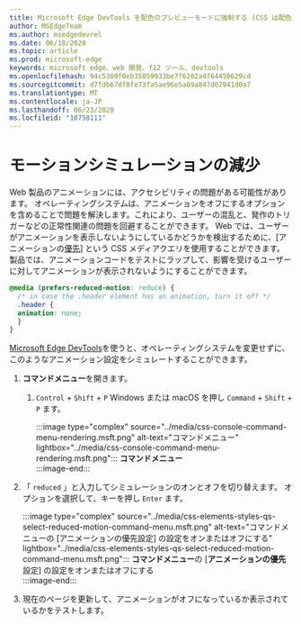 ```yaml
---
title: Microsoft Edge DevTools を配色のプレビューモードに強制する (CSS は配色パターンを優先)
author: MSEdgeTeam
ms.author: msedgedevrel
ms.date: 06/18/2020
ms.topic: article
ms.prod: microsoft-edge
keywords: microsoft edge、web 開発、f12 ツール、devtools
ms.openlocfilehash: 94c5369f0eb35059933be7f6202a4f64450629cd
ms.sourcegitcommit: d7fdb67df0fe73fa5ae96e5a69a847d07941d0a7
ms.translationtype: MT
ms.contentlocale: ja-JP
ms.lasthandoff: 06/23/2020
ms.locfileid: "10758111"
---
```

# モーションシミュレーションの減少  

Web 製品のアニメーションには、アクセシビリティの問題がある可能性があります。  オペレーティングシステムは、アニメーションをオフにするオプションを含めることで問題を解決します。これにより、ユーザーの混乱と、発作のトリガーなどの正常性関連の問題を回避することができます。  Web では、ユーザーがアニメーションを表示しないようにしているかどうかを検出するために、[アニメーションの[優先][MDNPrefersReducedMotion]] という CSS メディアクエリを使用することができます。  製品では、アニメーションコードをテストにラップして、影響を受けるユーザーに対してアニメーションが表示されないようにすることができます。  

```css
@media (prefers-reduced-motion: reduce) {
  /* in case the .header element has an animation, turn it off */
  .header {
  animation: none;
  }
}
```  

[Microsoft Edge DevTools][DevtoolsGuideChromiumMain]を使うと、オペレーティングシステムを変更せずに、このようなアニメーション設定をシミュレートすることができます。  

1.  **コマンドメニュー**を開きます。  
    1.  `Control` + `Shift` + `P` Windows または macOS を押し `Command` + `Shift` + `P` ます。  
        
        :::image type="complex" source="../media/css-console-command-menu-rendering.msft.png" alt-text="コマンドメニュー" lightbox="../media/css-console-command-menu-rendering.msft.png":::
           **コマンドメニュー**  
        :::image-end:::   
        
1.  「 `reduced` 」と入力してシミュレーションのオンとオフを切り替えます。  オプションを選択して、キーを押し `Enter` ます。  
    
    :::image type="complex" source="../media/css-elements-styles-qs-select-reduced-motion-command-menu.msft.png" alt-text="コマンドメニューの [アニメーションの優先設定] の設定をオンまたはオフにする" lightbox="../media/css-elements-styles-qs-select-reduced-motion-command-menu.msft.png":::
       **コマンドメニュー**の [**アニメーションの優先**設定] の設定をオンまたはオフにする  
    :::image-end:::  
    
1.  現在のページを更新して、アニメーションがオフになっているか表示されているかをテストします。  
    
<!-- image links -->  

[ImageCommandMenu]: /microsoft-edge/devtools-guide-chromium/media/css-console-command-menu-rendering.msft.png "図 1: コマンドメニュー"  
[ImageToggleReducedMotionFromCommandMenu]: /microsoft-edge/devtools-guide-chromium/media/css-elements-styles-qs-select-reduced-motion-command-menu.msft.png "図 2: コマンドパレットからのアニメーションの軽減"

<!-- links -->  

[DevtoolsGuideChromiumMain]: ../../devtools-guide-chromium.md "Microsoft Edge (Chromium) 開発者ツール Microsoft |Microsoft ドキュメント"  

[MDNPrefersReducedMotion]: https://developer.mozilla.org/en-US/docs/Web/CSS/@media/prefers-reduced-motion "低優先-モーション |MDN"  